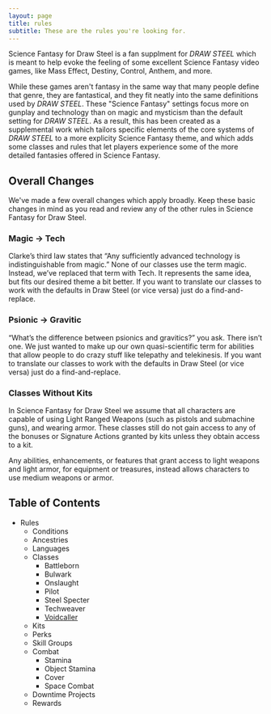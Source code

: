 ```yaml
---
layout: page
title: rules
subtitle: These are the rules you're looking for.
---
```


Science Fantasy for Draw Steel is a fan supplment for *DRAW STEEL* which is meant to help evoke the feeling of some excellent Science Fantasy video games, like Mass Effect, Destiny, Control, Anthem, and more.

While these games aren't fantasy in the same way that many people define that genre, they are fantastical, and they fit neatly into the same definitions used by *DRAW STEEL*. These "Science Fantasy" settings focus more on gunplay and technology than on magic and mysticism than the default setting for *DRAW STEEL*. As a result, this has been created as a supplemental work which tailors specific elements of the core systems of *DRAW STEEL* to a more explicity Science Fantasy theme, and which adds some classes and rules that let players experience some of the more detailed fantasies offered in Science Fantasy.

## Overall Changes
We've made a few overall changes which apply broadly. Keep these basic changes in mind as you read and review any of the other rules in Science Fantasy for Draw Steel.

### Magic → Tech
Clarke’s third law states that “Any sufficiently advanced technology is indistinguishable from magic.” None of our classes use the term magic. Instead, we’ve replaced that term with Tech. It represents the same idea, but fits our desired theme a bit better. If you want to translate our classes to work with the defaults in Draw Steel (or vice versa) just do a find-and-replace.

### Psionic → Gravitic
“What’s the difference between psionics and gravitics?” you ask.
There isn’t one. We just wanted to make up our own quasi-scientific term for abilities that allow people to do crazy stuff like telepathy and telekinesis. If you want to translate our classes to work with the defaults in Draw Steel (or vice versa) just do a find-and-replace.

### Classes Without Kits
In Science Fantasy for Draw Steel we assume that all characters are capable of using Light Ranged Weapons (such as pistols and submachine guns), and wearing armor. These classes still do not gain access to any of the bonuses or Signature Actions granted by kits unless they obtain access to a kit.

Any abilities, enhancements, or features that grant access to light weapons and light armor, for equipment or treasures, instead allows characters to use medium weapons or armor.




## Table of Contents

- Rules
    - Conditions
    - Ancestries
    - Languages
    - Classes
        - Battleborn
        - Bulwark
        - Onslaught
        - Pilot
        - Steel Specter
        - Techweaver
        - [Voidcaller](/rules/classes/voidcaller.md)
    - Kits
    - Perks
    - Skill Groups
    - Combat
        - Stamina
        - Object Stamina
        - Cover
        - Space Combat
    - Downtime Projects
    - Rewards


